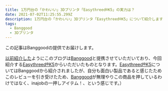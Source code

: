 ```yaml
---
title: 1万円台の「かわいい」3Dプリンタ「Easythreed®K5」の実力は？
date: 2021-07-02T11:25:55.299Z
description: 1万円台の「かわいい」3Dプリンタ「Easythreed®K5」について紹介します。
tags:
  - Banggood
  - 3Dプリンタ
---
```

この記事はBanggoodの提供でお届けします。

[以前紹介した](../../post/中国ecサイトbanggood/)ようにこのブログは[Banggood](https://jp.banggood.com/?p=0M092355466124202012)と提携させていただいており、今回紹介する[Easythreed®K5](https://jp.banggood.com/Easythreed-K5-Mini-Desktop-3D-Printer-80X80X100mm-Print-Size-for-Kids-and-Children-with-Removable-Building-Platform-p-1789678.html?p=0M092355466124202012&cur_warehouse=CN&ID=47757)からいただいたものとなります。[Easythreed®K5](https://jp.banggood.com/Easythreed-K5-Mini-Desktop-3D-Printer-80X80X100mm-Print-Size-for-Kids-and-Children-with-Removable-Building-Platform-p-1789678.html?p=0M092355466124202012&cur_warehouse=CN&ID=47757)についてはBanggoodから紹介されましたが、自分も面白い製品であると感じたためこのレビューを引き受けたため、[Banggood](https://jp.banggood.com/?p=0M092355466124202012)が無理やりこの商品を押しているわけではなく、inajobの一押しアイテム！、という感じです。）
